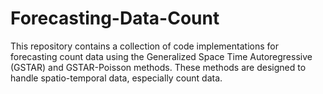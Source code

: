 # Forecasting-Data-Count
This repository contains a collection of code implementations for forecasting count data using the Generalized Space Time Autoregressive (GSTAR) and GSTAR-Poisson methods.  These methods are designed to handle spatio-temporal data, especially count data.
